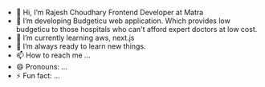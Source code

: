 - 👋 Hi, I’m Rajesh Choudhary Frontend Developer at Matra 
- 👀 I’m developing Budgeticu web application. Which provides low budgeticu to those hospitals who can't afford expert doctors at low cost.
- 🌱 I’m currently learning aws, next.js
- 💞️ I’m always ready to learn new things.
- 📫 How to reach me ...
- 😄 Pronouns: ...
- ⚡ Fun fact: ...

<!---
rajeshFrontendDev/rajeshFrontendDev is a ✨ special ✨ repository because its `README.md` (this file) appears on your GitHub profile.
You can click the Preview link to take a look at your changes.
--->
